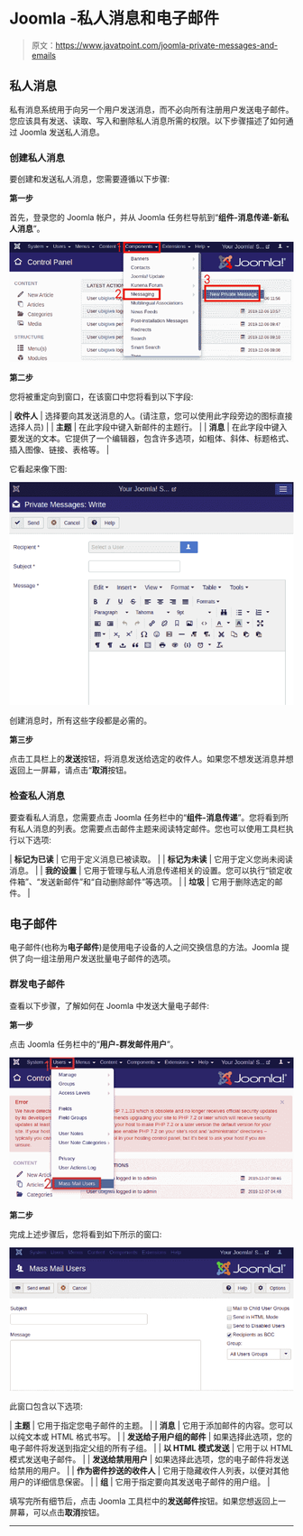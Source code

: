 # Joomla -私人消息和电子邮件

> 原文：<https://www.javatpoint.com/joomla-private-messages-and-emails>

## 私人消息

私有消息系统用于向另一个用户发送消息，而不必向所有注册用户发送电子邮件。您应该具有发送、读取、写入和删除私人消息所需的权限。以下步骤描述了如何通过 Joomla 发送私人消息。

### 创建私人消息

要创建和发送私人消息，您需要遵循以下步骤:

**第一步**

首先，登录您的 Joomla 帐户，并从 Joomla 任务栏导航到“**组件-消息传递-新私人消息**”。

![Joomla Private Messages & Emails](img/ead66f1aee0cf3a4ff52cad383dc9ec8.png)

**第二步**

您将被重定向到窗口，在该窗口中您将看到以下字段:

| **收件人** | 选择要向其发送消息的人。(请注意，您可以使用此字段旁边的图标直接选择人员) |
| **主题** | 在此字段中键入新邮件的主题行。 |
| **消息** | 在此字段中键入要发送的文本。它提供了一个编辑器，包含许多选项，如粗体、斜体、标题格式、插入图像、链接、表格等。 |

它看起来像下图:

![Joomla Private Messages & Emails](img/6a4b797f3fa3a7a3e9784917dadef8ae.png)

创建消息时，所有这些字段都是必需的。

**第三步**

点击工具栏上的**发送**按钮，将消息发送给选定的收件人。如果您不想发送消息并想返回上一屏幕，请点击“**取消**按钮。

### 检查私人消息

要查看私人消息，您需要点击 Joomla 任务栏中的“**组件-消息传递**”。您将看到所有私人消息的列表。您需要点击邮件主题来阅读特定邮件。您也可以使用工具栏执行以下选项:

| **标记为已读** | 它用于定义消息已被读取。 |
| **标记为未读** | 它用于定义您尚未阅读消息。 |
| **我的设置** | 它用于管理与私人消息传递相关的设置。您可以执行“锁定收件箱”、“发送新邮件”和“自动删除邮件”等选项。 |
| **垃圾** | 它用于删除选定的邮件。 |

## 电子邮件

电子邮件(也称为**电子邮件**)是使用电子设备的人之间交换信息的方法。Joomla 提供了向一组注册用户发送批量电子邮件的选项。

### 群发电子邮件

查看以下步骤，了解如何在 Joomla 中发送大量电子邮件:

**第一步**

点击 Joomla 任务栏中的“**用户-群发邮件用户**”。

![Joomla Private Messages & Emails](img/81d8ea1c657d20109424fe9c90b037ef.png)

**第二步**

完成上述步骤后，您将看到如下所示的窗口:

![Joomla Private Messages & Emails](img/3726c798ec5407b8afb84cab18a92522.png)

此窗口包含以下选项:

| **主题** | 它用于指定您电子邮件的主题。 |
| **消息** | 它用于添加邮件的内容。您可以以纯文本或 HTML 格式书写。 |
| **发送给子用户组的邮件** | 如果选择此选项，您的电子邮件将发送到指定父组的所有子组。 |
| **以 HTML 模式发送** | 它用于以 HTML 模式发送电子邮件。 |
| **发送给禁用用户** | 如果选择此选项，您的电子邮件将发送给禁用的用户。 |
| **作为密件抄送的收件人** | 它用于隐藏收件人列表，以便对其他用户的详细信息保密。 |
| **组** | 它用于指定要向其发送电子邮件的用户组。 |

填写完所有细节后，点击 Joomla 工具栏中的**发送邮件**按钮。如果您想返回上一屏幕，可以点击**取消**按钮。

* * *